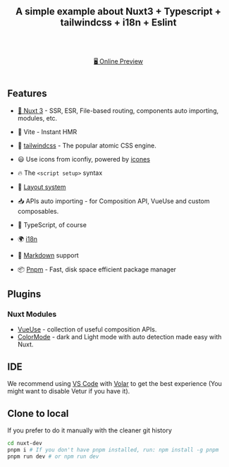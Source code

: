 <h2 align="center">
 A simple example about Nuxt3 + Typescript + tailwindcss + i18n + Eslint
</h2><br>

<p align="center">
<br>
<a href="https://sensational-panda-c3ce8c.netlify.app">🖥 Online Preview</a>
<br><br>
</p>

## Features

- [💚 Nuxt 3](https://nuxt.com/) - SSR, ESR, File-based routing, components auto importing, modules, etc.

- 🚀 Vite - Instant HMR

- 🎨 [tailwindcss](https://tailwindcss.com/) - The popular atomic CSS engine.

- 😃 Use icons from iconfiy, powered by [icones](https://icones.js.org/)

- 🔥 The `<script setup>` syntax

- 📑 [Layout system](./layouts)

- 📥 APIs auto importing - for Composition API, VueUse and custom composables.

- 🦾 TypeScript, of course

- 🌍 [i18n](./locales)

- 📝 [Markdown](./content) support

- 📦 [Pnpm](https://pnpm.io/) - Fast, disk space efficient package manager

## Plugins

### Nuxt Modules

- [VueUse](https://github.com/vueuse/vueuse) - collection of useful composition APIs.
- [ColorMode](https://github.com/nuxt-community/color-mode-module) - dark and Light mode with auto detection made easy with Nuxt.

## IDE

We recommend using [VS Code](https://code.visualstudio.com/) with [Volar](https://github.com/johnsoncodehk/volar) to get the best experience (You might want to disable Vetur if you have it).

## Clone to local

If you prefer to do it manually with the cleaner git history

```bash
cd nuxt-dev
pnpm i # If you don't have pnpm installed, run: npm install -g pnpm
pnpm run dev # or npm run dev
```